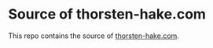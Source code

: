 # Source of thorsten-hake.com

This repo contains the source of [thorsten-hake.com](https://thorsten-hake.com).

